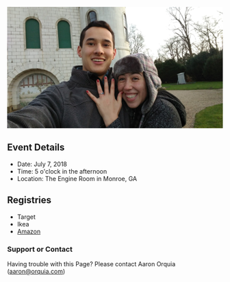 ![engagement]( assets/placeholder.jpg )

## Event Details
- Date: July 7, 2018
- Time: 5 o'clock in the afternoon
- Location: The Engine Room in Monroe, GA

## Registries
- Target
- Ikea
- [Amazon](https://www.amazon.com/wedding/share/orquiawedding)

### Support or Contact

Having trouble with this Page? Please contact Aaron Orquia (aaron@orquia.com)
